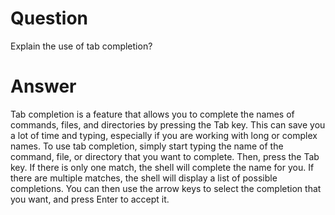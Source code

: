 # Question

Explain the use of tab completion?

# Answer

Tab completion is a feature that allows you to complete the names of commands, files, and directories by pressing the Tab key. This can save you a lot of time and typing, especially if you are working with long or complex names. To use tab completion, simply start typing the name of the command, file, or directory that you want to complete. Then, press the Tab key. If there is only one match, the shell will complete the name for you. If there are multiple matches, the shell will display a list of possible completions. You can then use the arrow keys to select the completion that you want, and press Enter to accept it.